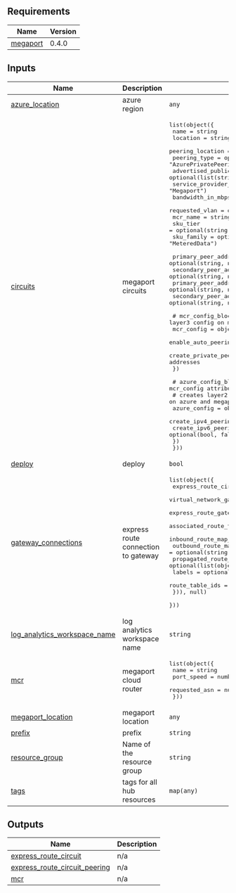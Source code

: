 

<!-- BEGIN_TF_DOCS -->
## Requirements

| Name | Version |
|------|---------|
| <a name="requirement_megaport"></a> [megaport](#requirement\_megaport) | 0.4.0 |

## Inputs

| Name | Description | Type | Default | Required |
|------|-------------|------|---------|:--------:|
| <a name="input_azure_location"></a> [azure\_location](#input\_azure\_location) | azure region | `any` | n/a | yes |
| <a name="input_circuits"></a> [circuits](#input\_circuits) | megaport circuits | <pre>list(object({<br>    name                       = string<br>    location                   = string<br>    peering_location           = string<br>    peering_type               = optional(string, "AzurePrivatePeering")<br>    advertised_public_prefixes = optional(list(string))<br>    service_provider_name      = optional(string, "Megaport")<br>    bandwidth_in_mbps          = optional(number, 50)<br>    requested_vlan             = optional(number, 0)<br>    mcr_name                   = string<br>    sku_tier                   = optional(string, "Standard")<br>    sku_family                 = optional(string, "MeteredData")<br><br>    primary_peer_address_prefix_ipv4   = optional(string, null)<br>    secondary_peer_address_prefix_ipv4 = optional(string, null)<br>    primary_peer_address_prefix_ipv6   = optional(string, null)<br>    secondary_peer_address_prefix_ipv6 = optional(string, null)<br><br>    # mcr_config_block creates layer2 and layer3 config on megaport and azure sides<br>    mcr_config = object({<br>      enable_auto_peering    = optional(bool, false) # auto-assign addresses<br>      create_private_peering = optional(bool, false) # use provided addresses<br>    })<br><br>    # azure_config_block is only used when all mcr_config attributes are false<br>    # creates layer2 and layer3 config on azure and megaport sides<br>    azure_config = object({<br>      create_ipv4_peering = optional(bool, false)<br>      create_ipv6_peering = optional(bool, false)<br>    })<br>  }))</pre> | `[]` | no |
| <a name="input_deploy"></a> [deploy](#input\_deploy) | deploy | `bool` | `true` | no |
| <a name="input_gateway_connections"></a> [gateway\_connections](#input\_gateway\_connections) | express route connection to gateway | <pre>list(object({<br>    express_route_circuit_name   = string<br>    virtual_network_gateway_name = optional(string, null)<br>    express_route_gateway_name   = optional(string, null)<br>    associated_route_table_id    = optional(string, null)<br>    inbound_route_map_id         = optional(string, null)<br>    outbound_route_map_id        = optional(string, null)<br>    propagated_route_table = optional(list(object({<br>      labels          = optional(list(string), [])<br>      route_table_ids = optional(list(string), [])<br>    })), null)<br>  }))</pre> | `[]` | no |
| <a name="input_log_analytics_workspace_name"></a> [log\_analytics\_workspace\_name](#input\_log\_analytics\_workspace\_name) | log analytics workspace name | `string` | `null` | no |
| <a name="input_mcr"></a> [mcr](#input\_mcr) | megaport cloud router | <pre>list(object({<br>    name          = string<br>    port_speed    = number<br>    requested_asn = number<br>  }))</pre> | `[]` | no |
| <a name="input_megaport_location"></a> [megaport\_location](#input\_megaport\_location) | megaport location | `any` | n/a | yes |
| <a name="input_prefix"></a> [prefix](#input\_prefix) | prefix | `string` | `"megaport"` | no |
| <a name="input_resource_group"></a> [resource\_group](#input\_resource\_group) | Name of the resource group | `string` | n/a | yes |
| <a name="input_tags"></a> [tags](#input\_tags) | tags for all hub resources | `map(any)` | `{}` | no |

## Outputs

| Name | Description |
|------|-------------|
| <a name="output_express_route_circuit"></a> [express\_route\_circuit](#output\_express\_route\_circuit) | n/a |
| <a name="output_express_route_circuit_peering"></a> [express\_route\_circuit\_peering](#output\_express\_route\_circuit\_peering) | n/a |
| <a name="output_mcr"></a> [mcr](#output\_mcr) | n/a |
<!-- END_TF_DOCS -->
